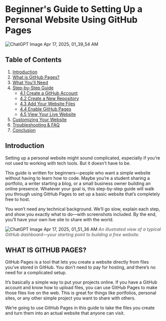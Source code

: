 # Beginner's Guide to Setting Up a Personal Website Using GitHub Pages

![ChatGPT Image Apr 17, 2025, 01_39_54 AM](https://github.com/user-attachments/assets/6a6799bd-dbad-4cf5-adae-fa1fb7a13b73)


## Table of Contents

1. [Introduction](#introduction)  
2. [What is GitHub Pages?](#what-is-github-pages)  
3. [What You'll Need](#what-youll-need)  
4. [Step-by-Step Guide](#step-by-step-guide)  
    - [4.1 Create a GitHub Account](#41-create-a-github-account)  
    - [4.2 Create a New Repository](#42-create-a-new-repository)  
    - [4.3 Add Your Website Files](#43-add-your-website-files)  
    - [4.4 Enable GitHub Pages](#44-enable-github-pages)  
    - [4.5 View Your Live Website](#45-view-your-live-website)  
5. [Customizing Your Website](#customizing-your-website)  
6. [Troubleshooting & FAQ](#troubleshooting--faq)  
7. [Conclusion](#conclusion)



## Introduction

Setting up a personal website might sound complicated, especially if you’re not used to working with tech tools. But it doesn’t have to be.

This guide is written for beginners—people who want a simple website without having to learn how to code. Maybe you’re a student sharing a portfolio, a writer starting a blog, or a small business owner building an online presence. Whatever your goal is, this step-by-step guide will walk you through using GitHub Pages to set up a basic website that’s completely free to host.

You won’t need any technical background. We’ll go slow, explain each step, and show you exactly what to do—with screenshots included. By the end, you’ll have your own live site to share with the world.


![ChatGPT Image Apr 17, 2025, 01_51_36 AM](https://github.com/user-attachments/assets/49392fac-8a4b-405d-b31e-3b4dc9ddfe49)
<em style="color: #4f4f4f;">An illustrated view of a typical GitHub dashboard—your starting point to building a free website.</em>



## WHAT IS GITHUB PAGES?

GitHub Pages is a tool that lets you create a website directly from files you’ve stored in GitHub. You don’t need to pay for hosting, and there’s no need for a complicated setup.

It’s basically a simple way to put your projects online. If you have a GitHub account and know how to upload files, you can use GitHub Pages to make those files live on the web. This is great for things like portfolios, personal sites, or any other simple project you want to share with others.

We’re going to use GitHub Pages in this guide to take the files you create and turn them into an actual website that anyone can visit.

